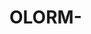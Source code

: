 # OLORM-

<!-- 1. Hva gjør du akkurat nå? -->

<!-- 2. Finner du kvalitet i det? -->

<!-- 3. Hvorfor / hvorfor ikke? -->